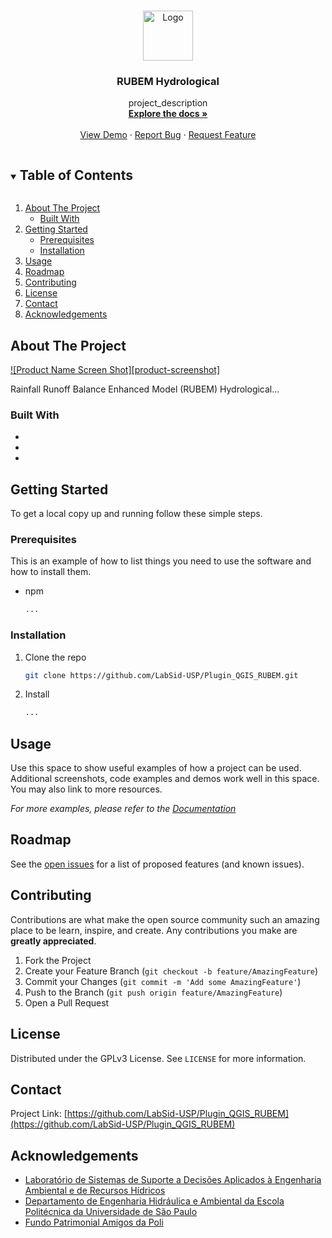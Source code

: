 <!-- PROJECT LOGO -->
<br />
<p align="center">
  <a href="https://github.com/LabSid-USP/Plugin_QGIS_RUBEM">
    <img src="images/logo.png" alt="Logo" width="80" height="80">
  </a>

  <h3 align="center">RUBEM Hydrological</h3>

  <p align="center">
    project_description
    <br />
    <a href="https://github.com/LabSid-USP/Plugin_QGIS_RUBEM"><strong>Explore the docs »</strong></a>
    <br />
    <br />
    <a href="https://github.com/LabSid-USP/Plugin_QGIS_RUBEM">View Demo</a>
    ·
    <a href="https://github.com/LabSid-USP/Plugin_QGIS_RUBEM/issues">Report Bug</a>
    ·
    <a href="https://github.com/LabSid-USP/Plugin_QGIS_RUBEM/issues">Request Feature</a>
  </p>
</p>



<!-- TABLE OF CONTENTS -->
<details open="open">
  <summary><h2 style="display: inline-block">Table of Contents</h2></summary>
  <ol>
    <li>
      <a href="#about-the-project">About The Project</a>
      <ul>
        <li><a href="#built-with">Built With</a></li>
      </ul>
    </li>
    <li>
      <a href="#getting-started">Getting Started</a>
      <ul>
        <li><a href="#prerequisites">Prerequisites</a></li>
        <li><a href="#installation">Installation</a></li>
      </ul>
    </li>
    <li><a href="#usage">Usage</a></li>
    <li><a href="#roadmap">Roadmap</a></li>
    <li><a href="#contributing">Contributing</a></li>
    <li><a href="#license">License</a></li>
    <li><a href="#contact">Contact</a></li>
    <li><a href="#acknowledgements">Acknowledgements</a></li>
  </ol>
</details>



<!-- ABOUT THE PROJECT -->
## About The Project

[![Product Name Screen Shot][product-screenshot]](https://example.com)

Rainfall Runoff Balance Enhanced Model (RUBEM) Hydrological...

### Built With

* []()
* []()
* []()



<!-- GETTING STARTED -->
## Getting Started

To get a local copy up and running follow these simple steps.

### Prerequisites

This is an example of how to list things you need to use the software and how to install them.
* npm
  ```sh
  ...
  ```

### Installation

1. Clone the repo
   ```sh
   git clone https://github.com/LabSid-USP/Plugin_QGIS_RUBEM.git
   ```
2. Install 
   ```sh
   ...
   ```



<!-- USAGE EXAMPLES -->
## Usage

Use this space to show useful examples of how a project can be used. Additional screenshots, code examples and demos work well in this space. You may also link to more resources.

_For more examples, please refer to the [Documentation](https://example.com)_



<!-- ROADMAP -->
## Roadmap

See the [open issues](https://github.com/LabSid-USP/Plugin_QGIS_RUBEM/issues) for a list of proposed features (and known issues).



<!-- CONTRIBUTING -->
## Contributing

Contributions are what make the open source community such an amazing place to be learn, inspire, and create. Any contributions you make are **greatly appreciated**.

1. Fork the Project
2. Create your Feature Branch (`git checkout -b feature/AmazingFeature`)
3. Commit your Changes (`git commit -m 'Add some AmazingFeature'`)
4. Push to the Branch (`git push origin feature/AmazingFeature`)
5. Open a Pull Request



<!-- LICENSE -->
## License

Distributed under the GPLv3 License. See `LICENSE` for more information.



<!-- CONTACT -->
## Contact

Project Link: [https://github.com/LabSid-USP/Plugin_QGIS_RUBEM](https://github.com/LabSid-USP/Plugin_QGIS_RUBEM)



<!-- ACKNOWLEDGEMENTS -->
## Acknowledgements

* [Laboratório de Sistemas de Suporte a Decisões Aplicados à Engenharia Ambiental e de Recursos Hídricos](http://labsid.eng.br/Contato.aspx)
* [Departamento de Engenharia Hidráulica e Ambiental da Escola Politécnica da Universidade de São Paulo](http://www.pha.poli.usp.br/)
* [Fundo Patrimonial Amigos da Poli](https://www.amigosdapoli.com.br/)
